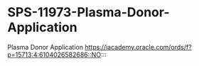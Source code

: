 # SPS-11973-Plasma-Donor-Application
Plasma Donor Application
https://iacademy.oracle.com/ords/f?p=15713:4:6104026582686::NO:::
